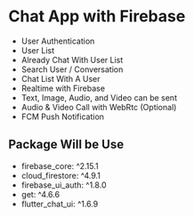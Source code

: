 # Chat App with Firebase

- User Authentication
- User List
- Already Chat With User List
- Search User / Conversation
- Chat List With A User
- Realtime with Firebase
- Text, Image, Audio, and Video can be sent
- Audio & Video Call with WebRtc (Optional)
- FCM Push Notification

## Package Will be Use

- firebase_core: ^2.15.1
- cloud_firestore: ^4.9.1
- firebase_ui_auth: ^1.8.0
- get: ^4.6.6
- flutter_chat_ui: ^1.6.9
